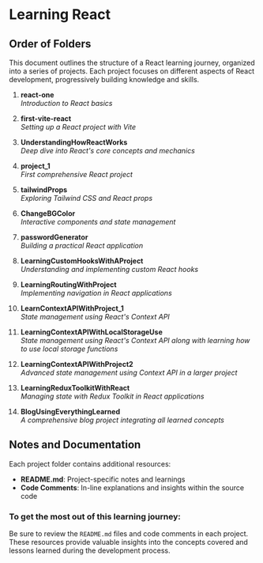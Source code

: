# Learning React

## Order of Folders

This document outlines the structure of a React learning journey, organized into a series of projects. Each project focuses on different aspects of React development, progressively building knowledge and skills.

1. **react-one**  
   _Introduction to React basics_

2. **first-vite-react**  
   _Setting up a React project with Vite_

3. **UnderstandingHowReactWorks**  
   _Deep dive into React's core concepts and mechanics_

4. **project_1**  
   _First comprehensive React project_

5. **tailwindProps**  
   _Exploring Tailwind CSS and React props_

6. **ChangeBGColor**  
   _Interactive components and state management_

7. **passwordGenerator**  
   _Building a practical React application_

8. **LearningCustomHooksWithAProject**  
   _Understanding and implementing custom React hooks_

9. **LearningRoutingWithProject**  
   _Implementing navigation in React applications_

10. **LearnContextAPIWithProject_1**  
    _State management using React's Context API_

11. **LearningContextAPIWithLocalStorageUse**  
    _State management using React's Context API along with learning how to use local storage functions_

12. **LearningContextAPIWithProject2**  
    _Advanced state management using Context API in a larger project_

13. **LearningReduxToolkitWithReact**  
    _Managing state with Redux Toolkit in React applications_

14. **BlogUsingEverythingLearned**  
    _A comprehensive blog project integrating all learned concepts_

## Notes and Documentation

Each project folder contains additional resources:

- **README.md**: Project-specific notes and learnings  
- **Code Comments**: In-line explanations and insights within the source code  

### To get the most out of this learning journey:

Be sure to review the `README.md` files and code comments in each project. These resources provide valuable insights into the concepts covered and lessons learned during the development process.
